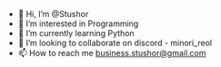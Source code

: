 - 👋 Hi, I’m @Stushor
- 👀 I’m interested in Programming
- 🌱 I’m currently learning Python
- 💞️ I’m looking to collaborate on discord - minori_reol
- 📫 How to reach me business.stushor@gmail.com

<!---
Stushor/Stushor is a ✨ special ✨ repository because its `README.md` (this file) appears on your GitHub profile.
You can click the Preview link to take a look at your changes.
--->

